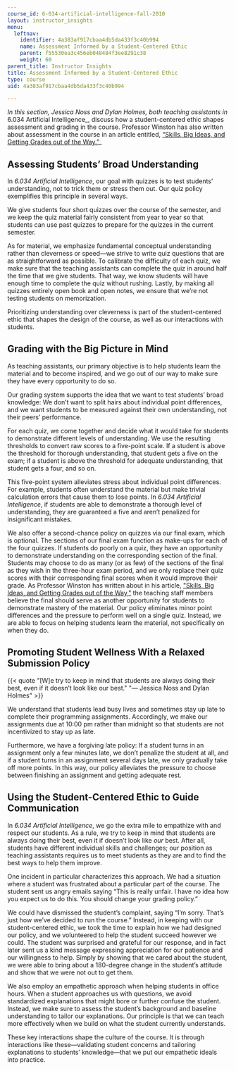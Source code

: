 ```yaml
---
course_id: 6-034-artificial-intelligence-fall-2010
layout: instructor_insights
menu:
  leftnav:
    identifier: 4a383af917cbaa4db5da433f3c40b994
    name: Assessment Informed by a Student-Centered Ethic
    parent: f55530ea3c456eb048484f3ee8291c38
    weight: 60
parent_title: Instructor Insights
title: Assessment Informed by a Student-Centered Ethic
type: course
uid: 4a383af917cbaa4db5da433f3c40b994

---
```


_In this section, Jessica Noss and Dylan Holmes, both teaching assistants in_ 6.034 Artificial Intelligence_, discuss how a student-centered ethic shapes assessment and grading in the course. Professor Winston has also written about assessment in the course in an article entitled, [“Skills, Big Ideas, and Getting Grades out of the Way.”](http://web.mit.edu/fnl/volume/204/winston.html)_

Assessing Students’ Broad Understanding
---------------------------------------

In _6.034 Artificial Intelligence_, our goal with quizzes is to test students’ understanding, not to trick them or stress them out. Our quiz policy exemplifies this principle in several ways.

We give students four short quizzes over the course of the semester, and we keep the quiz material fairly consistent from year to year so that students can use past quizzes to prepare for the quizzes in the current semester. 

As for material, we emphasize fundamental conceptual understanding rather than cleverness or speed—we strive to write quiz questions that are as straightforward as possible. To calibrate the difficulty of each quiz, we make sure that the teaching assistants can complete the quiz in around half the time that we give students. That way, we know students will have enough time to complete the quiz without rushing. Lastly, by making all quizzes entirely open book and open notes, we ensure that we’re not testing students on memorization.

Prioritizing understanding over cleverness is part of the student-centered ethic that shapes the design of the course, as well as our interactions with students.

Grading with the Big Picture in Mind
------------------------------------

As teaching assistants, our primary objective is to help students learn the material and to become inspired, and we go out of our way to make sure they have every opportunity to do so.

Our grading system supports the idea that we want to test students’ broad knowledge: We don’t want to split hairs about individual point differences, and we want students to be measured against their own understanding, not their peers’ performance. 

For each quiz, we come together and decide what it would take for students to demonstrate different levels of understanding. We use the resulting thresholds to convert raw scores to a five-point scale. If a student is above the threshold for thorough understanding, that student gets a five on the exam; if a student is above the threshold for adequate understanding, that student gets a four, and so on.

This five-point system alleviates stress about individual point differences. For example, students often understand the material but make trivial calculation errors that cause them to lose points. In _6.034 Artificial Intelligence_, if students are able to demonstrate a thorough level of understanding, they are guaranteed a five and aren’t penalized for insignificant mistakes. 

We also offer a second-chance policy on quizzes via our final exam, which is optional. The sections of our final exam function as make-ups for each of the four quizzes. If students do poorly on a quiz, they have an opportunity to demonstrate understanding on the corresponding section of the final. Students may choose to do as many (or as few) of the sections of the final as they wish in the three-hour exam period, and we only replace their quiz scores with their corresponding final scores when it would improve their grade. As Professor Winston has written about in his article, ["Skills, Big Ideas, and Getting Grades out of the Way,"](http://web.mit.edu/fnl/volume/204/winston.html) the teaching staff members believe the final should serve as another opportunity for students to demonstrate mastery of the material. Our policy eliminates minor point differences and the pressure to perform well on a single quiz. Instead, we are able to focus on helping students learn the material, not specifically on when they do. 

Promoting Student Wellness With a Relaxed Submission Policy
-----------------------------------------------------------

{{< quote "[W]e try to keep in mind that students are always doing their best, even if it doesn’t look like our best." "— Jessica Noss and Dylan Holmes" >}}

We understand that students lead busy lives and sometimes stay up late to complete their programming assignments. Accordingly, we make our assignments due at 10:00 pm rather than midnight so that students are not incentivized to stay up as late.

Furthermore, we have a forgiving late policy: If a student turns in an assignment only a few minutes late, we don’t penalize the student at all, and if a student turns in an assignment several days late, we only gradually take off more points. In this way, our policy alleviates the pressure to choose between finishing an assignment and getting adequate rest.

Using the Student-Centered Ethic to Guide Communication
-------------------------------------------------------

In _6.034 Artificial Intelligence_, we go the extra mile to empathize with and respect our students. As a rule, we try to keep in mind that students are always doing their best, even it if doesn’t look like _our_ best. After all, students have different individual skills and challenges; our position as teaching assistants requires us to meet students as they are and to find the best ways to help them improve.

One incident in particular characterizes this approach. We had a situation where a student was frustrated about a particular part of the course. The student sent us angry emails saying “This is really unfair. I have no idea how you expect us to do this. You should change your grading policy.”

We could have dismissed the student’s complaint, saying “I’m sorry. That’s just how we’ve decided to run the course.” Instead, in keeping with our student-centered ethic, we took the time to explain how we had designed our policy, and we volunteered to help the student succeed however we could. The student was surprised and grateful for our response, and in fact later sent us a kind message expressing appreciation for our patience and our willingness to help. Simply by showing that we cared about the student, we were able to bring about a 180-degree change in the student’s attitude and show that we were not out to get them.

We also employ an empathetic approach when helping students in office hours. When a student approaches us with questions, we avoid standardized explanations that might bore or further confuse the student. Instead, we make sure to assess the student’s background and baseline understanding to tailor our explanations. Our principle is that we can teach more effectively when we build on what the student currently understands.

These key interactions shape the culture of the course. It is through interactions like these—validating student concerns and tailoring explanations to students’ knowledge—that we put our empathetic ideals into practice.